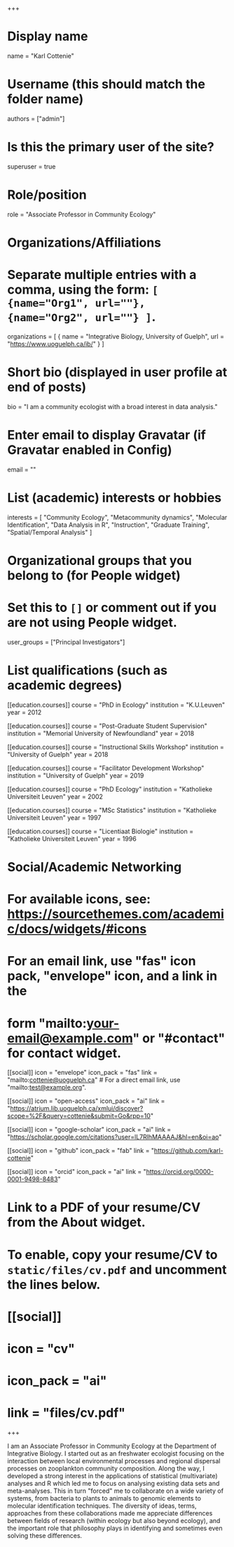 +++
# Display name
name = "Karl Cottenie"

# Username (this should match the folder name)
authors = ["admin"]

# Is this the primary user of the site?
superuser = true

# Role/position
role = "Associate Professor in Community Ecology"

# Organizations/Affiliations
#   Separate multiple entries with a comma, using the form: `[ {name="Org1", url=""}, {name="Org2", url=""} ]`.
organizations = [ { name = "Integrative Biology, University of Guelph", url = "https://www.uoguelph.ca/ib/" } ]

# Short bio (displayed in user profile at end of posts)
bio = "I am a community ecologist with a broad interest in data analysis."

# Enter email to display Gravatar (if Gravatar enabled in Config)
email = ""

# List (academic) interests or hobbies
interests = [
  "Community Ecology",
  "Metacommunity dynamics",
  "Molecular Identification",
  "Data Analysis in R",
  "Instruction",
  "Graduate Training",
  "Spatial/Temporal Analysis"
]

# Organizational groups that you belong to (for People widget)
#   Set this to `[]` or comment out if you are not using People widget.
user_groups = ["Principal Investigators"]

# List qualifications (such as academic degrees)
[[education.courses]]
  course = "PhD in Ecology"
  institution = "K.U.Leuven"
  year = 2012

 [[education.courses]]
   course = "Post-Graduate Student Supervision"
   institution = "Memorial University of Newfoundland"
   year = 2018
 
 [[education.courses]]
   course = "Instructional Skills Workshop"
   institution = "University of Guelph"
   year = 2018

 [[education.courses]]
   course = "Facilitator Development Workshop"
   institution = "University of Guelph"
   year = 2019
   
 [[education.courses]]
   course = "PhD Ecology"
   institution = "Katholieke Universiteit Leuven"
   year = 2002

 [[education.courses]]
   course = "MSc Statistics"
   institution = "Katholieke Universiteit Leuven"
   year = 1997

 [[education.courses]]
   course = "Licentiaat Biologie"
   institution = "Katholieke Universiteit Leuven"
   year = 1996  
   
# Social/Academic Networking
# For available icons, see: https://sourcethemes.com/academic/docs/widgets/#icons
#   For an email link, use "fas" icon pack, "envelope" icon, and a link in the
#   form "mailto:your-email@example.com" or "#contact" for contact widget.

[[social]]
  icon = "envelope"
  icon_pack = "fas"
  link = "mailto:cottenie@uoguelph.ca"  # For a direct email link, use "mailto:test@example.org".

 [[social]]
   icon = "open-access"
   icon_pack = "ai"
   link = "https://atrium.lib.uoguelph.ca/xmlui/discover?scope=%2F&query=cottenie&submit=Go&rpp=10"

[[social]]
  icon = "google-scholar"
  icon_pack = "ai"
  link = "https://scholar.google.com/citations?user=lL7RlhMAAAAJ&hl=en&oi=ao"

[[social]]
  icon = "github"
  icon_pack = "fab"
  link = "https://github.com/karl-cottenie"
  
[[social]]
  icon = "orcid"
  icon_pack = "ai"
  link = "https://orcid.org/0000-0001-9498-8483"  

# Link to a PDF of your resume/CV from the About widget.
# To enable, copy your resume/CV to `static/files/cv.pdf` and uncomment the lines below.
# [[social]]
#   icon = "cv"
#   icon_pack = "ai"
#   link = "files/cv.pdf"

+++

I am an Associate Professor in Community Ecology at the Department of Integrative Biology. I started out as an freshwater ecologist focusing on the interaction between local environmental processes and regional dispersal processes on zooplankton community composition. Along the way, I developed a strong interest in the applications of statistical (multivariate) analyses and R which led me to focus on analysing existing data sets and meta-analyses. This in turn "forced" me to collaborate on a wide variety of systems, from bacteria to plants to animals to genomic elements to molecular identification techniques. The diversity of ideas, terms, approaches from these collaborations made me appreciate differences between fields of research (within ecology but also beyond ecology), and the important role that philosophy plays in identifying and sometimes even solving these differences. 
